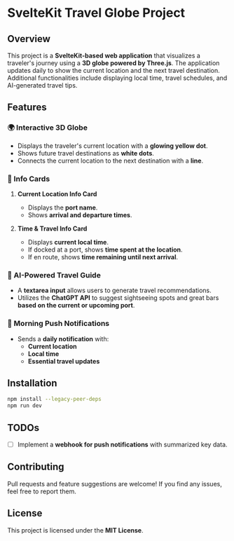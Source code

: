 # SvelteKit Travel Globe Project

## Overview
This project is a **SvelteKit-based web application** that visualizes a traveler's journey using a **3D globe powered by Three.js**. The application updates daily to show the current location and the next travel destination. Additional functionalities include displaying local time, travel schedules, and AI-generated travel tips.

## Features

### 🌍 Interactive 3D Globe
- Displays the traveler's current location with a **glowing yellow dot**.
- Shows future travel destinations as **white dots**.
- Connects the current location to the next destination with a **line**.

### 📌 Info Cards
1. **Current Location Info Card**
   - Displays the **port name**.
   - Shows **arrival and departure times**.
   
2. **Time & Travel Info Card**
   - Displays **current local time**.
   - If docked at a port, shows **time spent at the location**.
   - If en route, shows **time remaining until next arrival**.

### 📝 AI-Powered Travel Guide
- A **textarea input** allows users to generate travel recommendations.
- Utilizes the **ChatGPT API** to suggest sightseeing spots and great bars **based on the current or upcoming port**.

### 📲 Morning Push Notifications
- Sends a **daily notification** with:
  - **Current location**
  - **Local time**
  - **Essential travel updates**

## Installation

```bash
npm install --legacy-peer-deps
npm run dev
```

## TODOs
- [ ] Implement a **webhook for push notifications** with summarized key data.

## Contributing
Pull requests and feature suggestions are welcome! If you find any issues, feel free to report them.

## License
This project is licensed under the **MIT License**.
